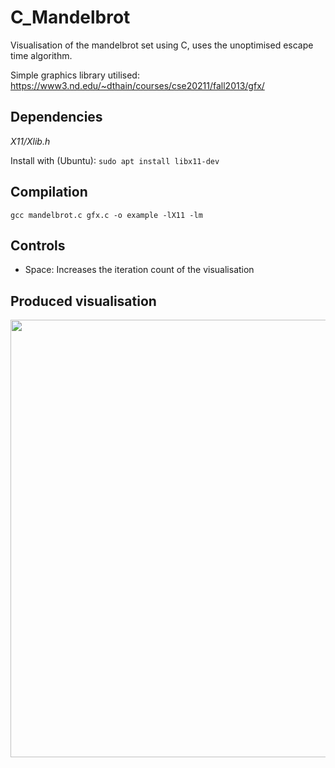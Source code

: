 # C_Mandelbrot
Visualisation of the mandelbrot set using C, uses the unoptimised escape time algorithm.

Simple graphics library utilised: https://www3.nd.edu/~dthain/courses/cse20211/fall2013/gfx/

## Dependencies

*X11/Xlib.h*

Install with (Ubuntu):
`sudo apt install libx11-dev`

## Compilation

`gcc mandelbrot.c gfx.c -o example -lX11 -lm`

## Controls
- Space: Increases the iteration count of the visualisation

## Produced visualisation

<img src="https://user-images.githubusercontent.com/47477832/160488734-5c78686f-ee5b-43b0-8d05-91a6889fc63b.png" width="700">
